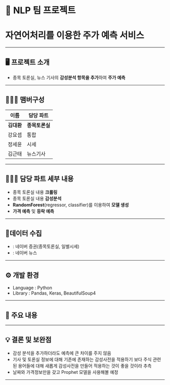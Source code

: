 # 🚩 NLP 팀 프로젝트
# **자연어처리를 이용한 주가 예측 서비스**
----------------------------------------------------------

## 🖥️ 프로젝트 소개
- 종목 토론실, 뉴스 기사의 **감성분석 항목을 추가**하여 **주가 예측**
----------------------------------------------------------


## 🧑‍🤝‍🧑 맴버구성
| 이름 | 담당 파트 |
|---|---|
|**김대환**|**종목토론실**|
|강요셉|통합|
|정세윤|시세|
|김근태|뉴스기사|
----------------------------------------------------------

## 👨🏻‍💻 담당 파트 세부 내용

- 종목 토론실 내용 **크롤링**
- 종목 토론실 내용 **감성분석**
- **RandomForest**(regressor, classifier)를 이용하여 **모델 생성**
- **가격 예측** 및 **등락 예측**

----------------------------------------------------------

## 📂데이터 수집
-  : 네이버 증권(종목토론실, 일별시세)
-  : 네이버 뉴스

----------------------------------------------------------

## ⚙️ 개발 환경
- Language : Python
- Library : Pandas, Keras, BeautifulSoup4
----------------------------------------------------------
## 📌 주요 내용



----------------------------------------------------------
## 💡 결론 및 보완점

- 감성 분석을 추가하더라도 예측에 큰 차이를 주지 않음
- 기사 및 토론실 정보에 대해 기존에 존재하는 감성사전을 적용하기 보다 주식 관련된 용어들에 대해 새롭게 감성사전을 만들어 적용하는 것이 좋을 것이라 추측
- 날짜와 가격정보만을 갖고 Prophet 모델을 사용해볼 예정

----------------------------------------------------------
